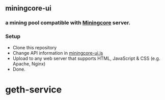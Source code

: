 ## miningcore-ui
### a mining pool compatible with [Miningcore](https://github.com/coinfoundry/miningcore) server.

### Setup

* Clone this repository
* Change API information in [miningcore-ui.js](assets/js/miningcore-ui.js#L1)
* Upload to any web server that supports HTML, JavaScript & CSS (e.g. Apache, Nginx)
* Done.
# geth-service
